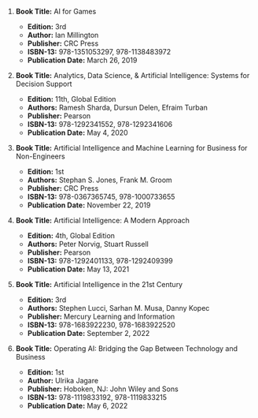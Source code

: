 1. **Book Title:** AI for Games  
   - **Edition:** 3rd  
   - **Author:** Ian Millington  
   - **Publisher:** CRC Press  
   - **ISBN-13:** 978-1351053297, 978-1138483972  
   - **Publication Date:** March 26, 2019  

2. **Book Title:** Analytics, Data Science, & Artificial Intelligence: Systems for Decision Support  
   - **Edition:** 11th, Global Edition  
   - **Authors:** Ramesh Sharda, Dursun Delen, Efraim Turban  
   - **Publisher:** Pearson  
   - **ISBN-13:** 978-1292341552, 978-1292341606  
   - **Publication Date:** May 4, 2020  

3. **Book Title:** Artificial Intelligence and Machine Learning for Business for Non-Engineers  
   - **Edition:** 1st  
   - **Authors:** Stephan S. Jones, Frank M. Groom  
   - **Publisher:** CRC Press  
   - **ISBN-13:** 978-0367365745, 978-1000733655  
   - **Publication Date:** November 22, 2019  

4. **Book Title:** Artificial Intelligence: A Modern Approach  
   - **Edition:** 4th, Global Edition  
   - **Authors:** Peter Norvig, Stuart Russell  
   - **Publisher:** Pearson  
   - **ISBN-13:** 978-1292401133, 978-1292409399  
   - **Publication Date:** May 13, 2021  

5. **Book Title:** Artificial Intelligence in the 21st Century  
   - **Edition:** 3rd  
   - **Authors:** Stephen Lucci, Sarhan M. Musa, Danny Kopec  
   - **Publisher:** Mercury Learning and Information  
   - **ISBN-13:** 978-1683922230, 978-1683922520  
   - **Publication Date:** September 2, 2022  

6. **Book Title:** Operating AI: Bridging the Gap Between Technology and Business  
   - **Edition:** 1st  
   - **Author:** Ulrika Jagare  
   - **Publisher:** Hoboken, NJ: John Wiley and Sons  
   - **ISBN-13:** 978-1119833192, 978-1119833215  
   - **Publication Date:** May 6, 2022  
